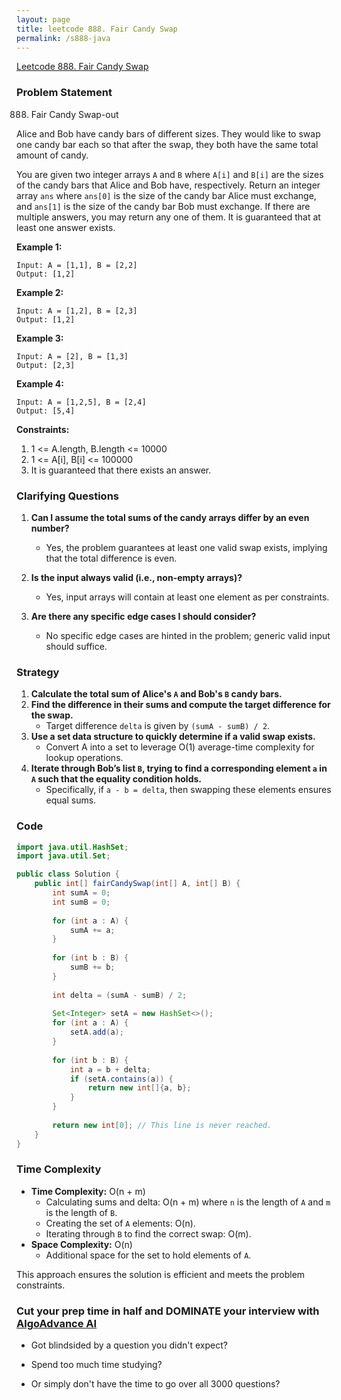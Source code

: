 ```yaml
---
layout: page
title: leetcode 888. Fair Candy Swap
permalink: /s888-java
---
```

[Leetcode 888. Fair Candy Swap](https://algoadvance.github.io/algoadvance/l888)
### Problem Statement

888. Fair Candy Swap-out

Alice and Bob have candy bars of different sizes. They would like to swap one candy bar each so that after the swap, they both have the same total amount of candy. 

You are given two integer arrays `A` and `B` where `A[i]` and `B[i]` are the sizes of the candy bars that Alice and Bob have, respectively. Return an integer array `ans` where `ans[0]` is the size of the candy bar Alice must exchange, and `ans[1]` is the size of the candy bar Bob must exchange. If there are multiple answers, you may return any one of them. It is guaranteed that at least one answer exists.

**Example 1:**
```
Input: A = [1,1], B = [2,2]
Output: [1,2]
```

**Example 2:**
```
Input: A = [1,2], B = [2,3]
Output: [1,2]
```

**Example 3:**
```
Input: A = [2], B = [1,3]
Output: [2,3]
```

**Example 4:**
```
Input: A = [1,2,5], B = [2,4]
Output: [5,4]
```

**Constraints:**
1. 1 <= A.length, B.length <= 10000
2. 1 <= A[i], B[i] <= 100000
3. It is guaranteed that there exists an answer.

### Clarifying Questions

1. **Can I assume the total sums of the candy arrays differ by an even number?**
   - Yes, the problem guarantees at least one valid swap exists, implying that the total difference is even.
   
2. **Is the input always valid (i.e., non-empty arrays)?**
   - Yes, input arrays will contain at least one element as per constraints.

3. **Are there any specific edge cases I should consider?**
   - No specific edge cases are hinted in the problem; generic valid input should suffice.

### Strategy

1. **Calculate the total sum of Alice's `A` and Bob's `B` candy bars.**
2. **Find the difference in their sums and compute the target difference for the swap.**
   - Target difference `delta` is given by `(sumA - sumB) / 2`.
3. **Use a set data structure to quickly determine if a valid swap exists.**
   - Convert A into a set to leverage O(1) average-time complexity for lookup operations.
4. **Iterate through Bob’s list `B`, trying to find a corresponding element `a` in `A` such that the equality condition holds.**
   - Specifically, if `a - b = delta`, then swapping these elements ensures equal sums.

### Code

```java
import java.util.HashSet;
import java.util.Set;

public class Solution {
    public int[] fairCandySwap(int[] A, int[] B) {
        int sumA = 0;
        int sumB = 0;
        
        for (int a : A) {
            sumA += a;
        }
        
        for (int b : B) {
            sumB += b;
        }
        
        int delta = (sumA - sumB) / 2;
        
        Set<Integer> setA = new HashSet<>();
        for (int a : A) {
            setA.add(a);
        }
        
        for (int b : B) {
            int a = b + delta;
            if (setA.contains(a)) {
                return new int[]{a, b};
            }
        }
        
        return new int[0]; // This line is never reached.
    }
}
```

### Time Complexity

- **Time Complexity:** O(n + m)
  - Calculating sums and delta: O(n + m) where `n` is the length of `A` and `m` is the length of `B`.
  - Creating the set of `A` elements: O(n).
  - Iterating through `B` to find the correct swap: O(m).
- **Space Complexity:** O(n)
  - Additional space for the set to hold elements of `A`.

This approach ensures the solution is efficient and meets the problem constraints.


### Cut your prep time in half and DOMINATE your interview with [AlgoAdvance AI](https://algoAdvance.com)

- Got blindsided by a question you didn't expect?

- Spend too much time studying?

- Or simply don't have the time to go over all 3000 questions?

